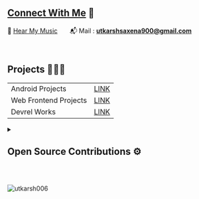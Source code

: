 
## [Connect With Me](https://linktr.ee/utkarsh06) 💬

 🎵 [Hear My Music](https://www.youtube.com/c/Muzikarsh) &nbsp; &nbsp; &nbsp; 📬 Mail : **utkarshsaxena900@gmail.com**

<br>


## Projects 👨🏽‍💻

|||
|--|--|
|Android Projects|[LINK](https://docs.google.com/document/d/1uj9OpFCOUrhL8uSbqCD7i258i04r2wJdP89zyBomPk4/edit?usp=sharing)|
|Web Frontend Projects|[LINK](https://docs.google.com/document/d/1MwabT8hh6RAeaTpz3EIlNVIH9z-y1IIXxuAo7qzxVaY/edit?usp=sharing)|
|Devrel Works|[LINK](https://docs.google.com/document/d/1gaUDEBgGhunwtpbArb_P3_f2NkA4pVJbv9VAJkrJKi8/edit?usp=sharing)|

<details> <summary><h2> Open Source Contributions ⚙  </h2></summary>

|S.No.|Open Source Program/Organization |Duration| Contribution Link|Role|Rewards|
|:------:|:--------:|:-----------------:|:-------:|:--------------------:|:-----:|
|1.|Girlscript Summer Of Code| Mar 2022- May 2022|[Click Here](https://docs.google.com/document/d/1aBISBbboCe3fmpyvIQzt3indz0YProDjZAiQU1TCKBc/edit?usp=sharing)|Contributor|[LINK](https://drive.google.com/file/d/1CjhxmQkbgNwgq5IlBW8oj6MRws9kftre/view?usp=sharing)|
|2.|Hackclub RAIT|Jul 2022- Aug 2022|[Click Here](https://docs.google.com/document/d/1wXZDwGbh7NGb9bLLfzIbz3Gn5iBo6li755deKVNmFBI/edit?usp=sharing)|Project Admin|[LINK](https://drive.google.com/file/d/1h9FTipyvj_qhedU7yags2KrBArCnj4Kj/view?usp=sharing)|
|3.|Hacktoberfest|Oct 1- Oct 31|[Click Here](https://docs.google.com/document/d/1X6txIQnAKZoQSExJY22hrft1AQgXnPwvxSoJ50HdhzA/edit?usp=sharing)|Contributor & Project Maintainer|T-Shirt & Stickers|
|4.|Open Food Facts, Firebase, Git,Jenkins||[Click Here](https://docs.google.com/document/d/1Zp9nc592MMsWjNhq2lk-W0FSSRWSmKxznpnORoh2Sk8/edit?usp=sharing)||
|5.|Kharagpur Winter Of Code|Dec 5 - Jan 5|[Repo Link](https://github.com/Shweta2024/JavaScript-Projects/pulls?q=utkarsh006)|Project Mentor||
 
</details></p>

<br>

</p>

<img align="left" src="https://github-readme-stats.vercel.app/api/top-langs?username=utkarsh006&show_icons=true&locale=en&layout=compact" alt="utkarsh006" /> &nbsp;

